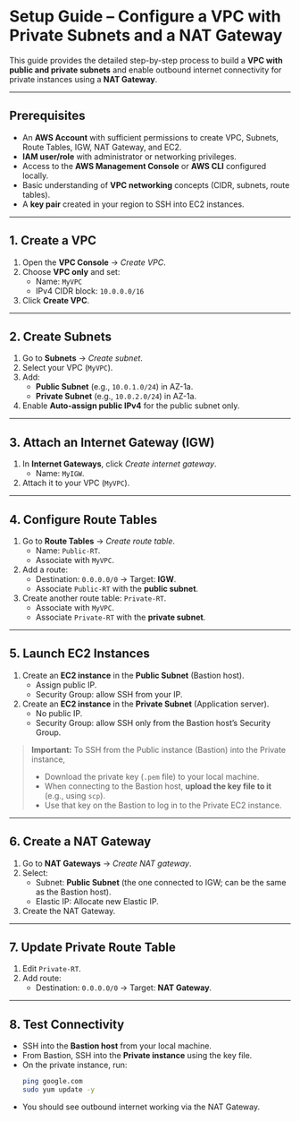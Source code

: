 # Setup Guide – Configure a VPC with Private Subnets and a NAT Gateway

This guide provides the detailed step-by-step process to build a **VPC with public and private subnets** and enable outbound internet connectivity for private instances using a **NAT Gateway**.

---

## Prerequisites
- An **AWS Account** with sufficient permissions to create VPC, Subnets, Route Tables, IGW, NAT Gateway, and EC2.  
- **IAM user/role** with administrator or networking privileges.  
- Access to the **AWS Management Console** or **AWS CLI** configured locally.  
- Basic understanding of **VPC networking** concepts (CIDR, subnets, route tables).  
- A **key pair** created in your region to SSH into EC2 instances.  

---

## 1. Create a VPC
1. Open the **VPC Console** → *Create VPC*.  
2. Choose **VPC only** and set:  
   - Name: `MyVPC`  
   - IPv4 CIDR block: `10.0.0.0/16`  
3. Click **Create VPC**.  

---

## 2. Create Subnets
1. Go to **Subnets** → *Create subnet*.  
2. Select your VPC (`MyVPC`).  
3. Add:  
   - **Public Subnet** (e.g., `10.0.1.0/24`) in AZ-1a.  
   - **Private Subnet** (e.g., `10.0.2.0/24`) in AZ-1a.  
4. Enable **Auto-assign public IPv4** for the public subnet only.  

---

## 3. Attach an Internet Gateway (IGW)
1. In **Internet Gateways**, click *Create internet gateway*.  
   - Name: `MyIGW`.  
2. Attach it to your VPC (`MyVPC`).  

---

## 4. Configure Route Tables
1. Go to **Route Tables** → *Create route table*.  
   - Name: `Public-RT`.  
   - Associate with `MyVPC`.  
2. Add a route:  
   - Destination: `0.0.0.0/0` → Target: **IGW**.  
   - Associate `Public-RT` with the **public subnet**.  
3. Create another route table: `Private-RT`.  
   - Associate with `MyVPC`.  
   - Associate `Private-RT` with the **private subnet**.  

---

## 5. Launch EC2 Instances
1. Create an **EC2 instance** in the **Public Subnet** (Bastion host).  
   - Assign public IP.  
   - Security Group: allow SSH from your IP.  
2. Create an **EC2 instance** in the **Private Subnet** (Application server).  
   - No public IP.  
   - Security Group: allow SSH only from the Bastion host’s Security Group.  

> **Important:** To SSH from the Public instance (Bastion) into the Private instance,  
> - Download the private key (`.pem` file) to your local machine.  
> - When connecting to the Bastion host, **upload the key file to it** (e.g., using `scp`).  
> - Use that key on the Bastion to log in to the Private EC2 instance.  

---

## 6. Create a NAT Gateway
1. Go to **NAT Gateways** → *Create NAT gateway*.  
2. Select:  
   - Subnet: **Public Subnet** (the one connected to IGW; can be the same as the Bastion host).  
   - Elastic IP: Allocate new Elastic IP.  
3. Create the NAT Gateway.  

---

## 7. Update Private Route Table
1. Edit `Private-RT`.  
2. Add route:  
   - Destination: `0.0.0.0/0` → Target: **NAT Gateway**.  

---

## 8. Test Connectivity
- SSH into the **Bastion host** from your local machine.  
- From Bastion, SSH into the **Private instance** using the key file.  
- On the private instance, run:  
  ```bash
  ping google.com
  sudo yum update -y
- You should see outbound internet working via the NAT Gateway. 
